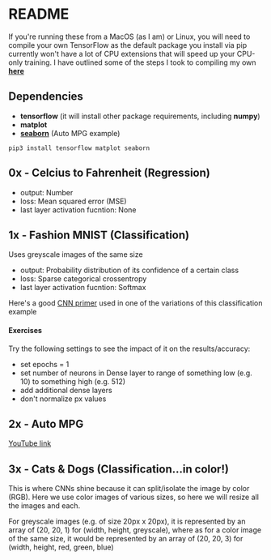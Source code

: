 # README
If you're running these from a MacOS (as I am) or Linux, you will need to compile your own TensorFlow as the default package you install via pip currently won't have a lot of CPU extensions that will speed up your CPU-only training.  I have outlined some of the steps I took to compiling my own [**here**](https://gist.github.com/Neutrollized/6a409146fcf02438852c27633a031d0f)

## Dependencies
- **tensorflow** (it will install other package requirements, including **numpy**)
- **matplot**
- [**seaborn**](https://seaborn.pydata.org/) (Auto MPG example)

`pip3 install tensorflow matplot seaborn`


## 0x - Celcius to Fahrenheit (Regression)
- output: Number
- loss: Mean squared error (MSE)
- last layer activation fucntion: None


## 1x - Fashion MNIST (Classification)
Uses greyscale images of the same size
- output: Probability distribution of its confidence of a certain class
- loss: Sparse categorical crossentropy
- last layer activation fucntion: Softmax

Here's a good [CNN primer](https://towardsdatascience.com/a-comprehensive-guide-to-convolutional-neural-networks-the-eli5-way-3bd2b1164a53) used in one of the variations of this classification example

#### Exercises
Try the following settings to see the impact of it on the results/accuracy:
- set epochs = 1
- set number of neurons in Dense layer to range of something low (e.g. 10) to something high (e.g. 512)
- add additional dense layers
- don't normalize px values 


## 2x - Auto MPG
[YouTube link](https://www.youtube.com/watch?v=-vHQub0NXI4&ab_channel=TensorFlow)

## 3x - Cats & Dogs (Classification...in color!)
This is where CNNs shine because it can split/isolate the image by color (RGB).  Here we use color images of various sizes, so here we will resize all the images and each.  

For greyscale images (e.g. of size 20px x 20px), it is represented by an array of (20, 20, 1) for (width, height, greyscale), where as for a color image of the same size, it would be represented by an array of (20, 20, 3) for (width, height, red, green, blue)
